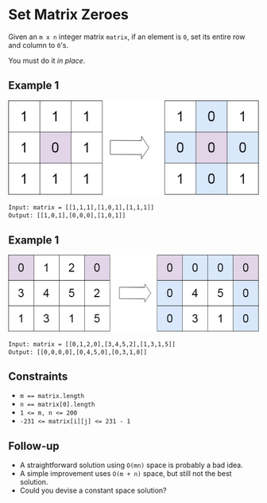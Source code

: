 # Set Matrix Zeroes
Given an `m x n` integer matrix `matrix`, if an element is `0`, set its entire row and column to `0`'s.

You must do it *in place*.


## Example 1
![fig 1](../../assets/set_matrix_zeroes_1.jpeg)
```
Input: matrix = [[1,1,1],[1,0,1],[1,1,1]]
Output: [[1,0,1],[0,0,0],[1,0,1]]
```

## Example 1
![fig 2](../../assets/set_matrix_zeroes_2.jpeg)
```
Input: matrix = [[0,1,2,0],[3,4,5,2],[1,3,1,5]]
Output: [[0,0,0,0],[0,4,5,0],[0,3,1,0]]
```

## Constraints
* `m == matrix.length`
* `n == matrix[0].length`
* `1 <= m, n <= 200`
* `-231 <= matrix[i][j] <= 231 - 1`

## Follow-up
* A straightforward solution using `O(mn)` space is probably a bad idea.
* A simple improvement uses `O(m + n)` space, but still not the best solution.
* Could you devise a constant space solution?